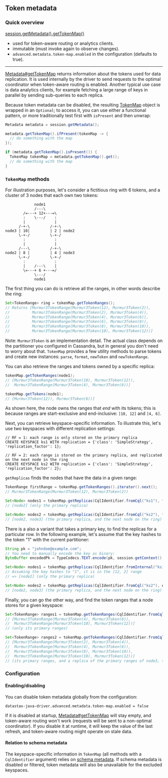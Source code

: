 ## Token metadata

### Quick overview

[session.getMetadata().getTokenMap()][Metadata#getTokenMap]

* used for token-aware routing or analytics clients.
* immutable (must invoke again to observe changes).
* `advanced.metadata.token-map.enabled` in the configuration (defaults to true).

-----

[Metadata#getTokenMap] returns information about the tokens used for data replication. It is used
internally by the driver to send requests to the optimal coordinator when token-aware routing is
enabled. Another typical use case is data analytics clients, for example fetching a large range of
keys in parallel by sending sub-queries to each replica. 

Because token metadata can be disabled, the resulting [TokenMap] object is wrapped in an `Optional`;
to access it, you can use either a functional pattern, or more traditionally test first with
`isPresent` and then unwrap:  

```java
Metadata metadata = session.getMetadata();

metadata.getTokenMap().ifPresent(tokenMap -> {
  // do something with the map
});

if (metadata.getTokenMap().isPresent()) {
  TokenMap tokenMap = metadata.getTokenMap().get();
  // do something with the map
}
```


### `TokenMap` methods

For illustration purposes, let's consider a fictitious ring with 6 tokens, and a cluster of 3 nodes
that each own two tokens:

```ditaa
             node1
             /---\
        /=---+ 12+---=\
        :    \---/    :
        |             |
      /-+-\         /-+-\
node3 | 10|         | 2 | node2
      \-+-/         \-+-/
        :             :
        |             |
      /---\         /-+-\
node2 | 8 |         | 4 | node3
      \-+-/         \-+-/
        :             :
        |    /---\    |
        \=---+ 6 +---=/
             \---/
             node1
```

The first thing you can do is retrieve all the ranges, in other words describe the ring:

```java
Set<TokenRange> ring = tokenMap.getTokenRanges();
// Returns [Murmur3TokenRange(Murmur3Token(12), Murmur3Token(2)),
//          Murmur3TokenRange(Murmur3Token(2), Murmur3Token(4)),
//          Murmur3TokenRange(Murmur3Token(4), Murmur3Token(6)),
//          Murmur3TokenRange(Murmur3Token(6), Murmur3Token(8)),
//          Murmur3TokenRange(Murmur3Token(8), Murmur3Token(10)),
//          Murmur3TokenRange(Murmur3Token(10), Murmur3Token(12))]
```

Note: `Murmur3Token` is an implementation detail. The actual class depends on the partitioner
you configured in Cassandra, but in general you don't need to worry about that. `TokenMap` provides
a few utility methods to parse tokens and create new instances: `parse`, `format`, `newToken` and
`newTokenRange`.

You can also retrieve the ranges and tokens owned by a specific replica:

```java
tokenMap.getTokenRanges(node1);
// [Murmur3TokenRange(Murmur3Token(10), Murmur3Token(12)),
//  Murmur3TokenRange(Murmur3Token(4), Murmur3Token(6))]

tokenMap.getTokens(node1);
// [Murmur3Token(12)), Murmur3Token(6))]
``` 

As shown here, the node owns the ranges that *end* with its tokens; this is because ranges are
start-exclusive and end-inclusive: `]10, 12]` and `]4, 6]`.

Next, you can retrieve keyspace-specific information. To illustrate this, let's use two keyspaces
with different replication settings:

```
// RF = 1: each range is only stored on the primary replica
CREATE KEYSPACE ks1 WITH replication = {'class': 'SimpleStrategy', 'replication_factor': 1};

// RF = 2: each range is stored on the primary replica, and replicated on the next node in the ring
CREATE KEYSPACE ks2 WITH replication = {'class': 'SimpleStrategy', 'replication_factor': 2};
```

`getReplicas` finds the nodes that have the data in a given range:

```java
TokenRange firstRange = tokenMap.getTokenRanges().iterator().next();
// Murmur3TokenRange(Murmur3Token(12), Murmur3Token(2))

Set<Node> nodes1 = tokenMap.getReplicas(CqlIdentifier.fromCql("ks1"), firstRange);
// [node2] (only the primary replica)

Set<Node> nodes2 = tokenMap.getReplicas(CqlIdentifier.fromCql("ks2"), firstRange);
// [node2, node3] (the primary replica, and the next node on the ring)
```

There is a also a variant that takes a primary key, to find the replicas for a particular row. In
the following example, let's assume that the key hashes to the token "1" with the current
partitioner:

```java
String pk = "johndoe@example.com";
// You need to manually encode the key as binary:
ByteBuffer encodedPk = TypeCodecs.TEXT.encode(pk, session.getContext().getProtocolVersion());

Set<Node> nodes1 = tokenMap.getReplicas(CqlIdentifier.fromInternal("ks1"), encodedPk);
// Assuming the key hashes to "1", it is in the ]12, 2] range
// => [node2] (only the primary replica)

Set<Node> nodes2 = tokenMap.getReplicas(CqlIdentifier.fromCql("ks2"), encodedPk);
// [node2, node3] (the primary replica, and the next node on the ring)
```

Finally, you can go the other way, and find the token ranges that a node stores for a given
keyspace:

```java
Set<TokenRange> ranges1 = tokenMap.getTokenRanges(CqlIdentifier.fromCql("ks1"), node1);
// [Murmur3TokenRange(Murmur3Token(4), Murmur3Token(6)),
//  Murmur3TokenRange(Murmur3Token(10), Murmur3Token(12))]
// (only its primary ranges)

Set<TokenRange> ranges2 = tokenMap.getTokenRanges(CqlIdentifier.fromCql("ks2"), node1);
// [Murmur3TokenRange(Murmur3Token(2), Murmur3Token(4)),
//  Murmur3TokenRange(Murmur3Token(4), Murmur3Token(6)),
//  Murmur3TokenRange(Murmur3Token(8), Murmur3Token(10)),
//  Murmur3TokenRange(Murmur3Token(10), Murmur3Token(12))]
// (its primary ranges, and a replica of the primary ranges of node3, the previous node on the ring)
```

### Configuration

#### Enabling/disabling

You can disable token metadata globally from the configuration:

```
datastax-java-driver.advanced.metadata.token-map.enabled = false
```

If it is disabled at startup, [Metadata#getTokenMap] will stay empty, and token-aware routing won't
work (requests will be sent to a non-optimal coordinator). If you disable it at runtime, it will
keep the value of the last refresh, and token-aware routing might operate on stale data.

#### Relation to schema metadata

The keyspace-specific information in `TokenMap` (all methods with a `CqlIdentifier` argument) relies
on [schema metadata](../schema/). If schema metadata is disabled or filtered, token metadata will
also be unavailable for the excluded keyspaces.


[Metadata#getTokenMap]: https://docs.datastax.com/en/drivers/java/4.3/com/datastax/oss/driver/api/core/metadata/Metadata.html#getTokenMap--
[TokenMap]:             https://docs.datastax.com/en/drivers/java/4.3/com/datastax/oss/driver/api/core/metadata/TokenMap.html